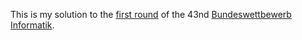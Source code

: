 This is my solution to the [first round](https://bwinf.de/bundeswettbewerb/43/#c4046) of the 43nd [Bundeswettbewerb Informatik](https://bwinf.de/bundeswettbewerb/).
